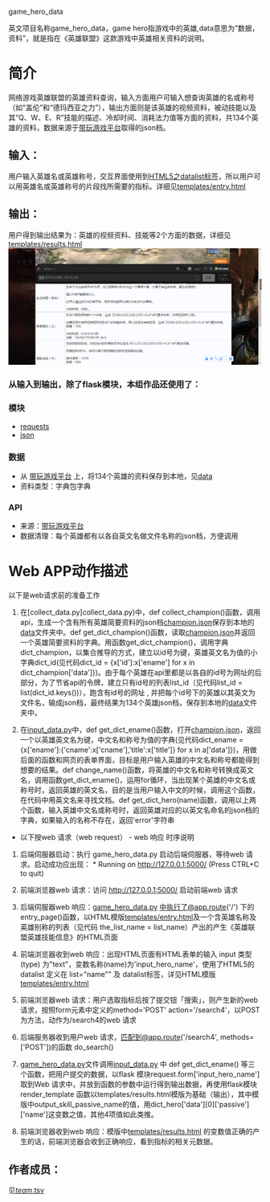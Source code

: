 game_hero_data

英文项目名称game_hero_data，game hero指游戏中的英雄,data意思为”数据，资料”，就是指在《英雄联盟》这款游戏中英雄相关资料的说明。

# 简介 
网络游戏英雄联盟的英雄资料查询，输入方面用户可输入想查询英雄的名或称号（如“盖伦”和“德玛西亚之力”），输出方面则是该英雄的视频资料，被动技能以及其“Q、W、E、R”技能的描述、冷却时间、消耗法力值等方面的资料，共134个英雄的资料，数据来源于[带玩游戏平台](http://lolapi.games-cube.com/GetChampionDetail?champion_id={champion_id})取得的json档。


## 输入：
用户输入英雄名或英雄称号，交互界面使用到[HTML5之datalist标签](http://www.w3school.com.cn/html5/html5_datalist.asp)，所以用户可以用英雄名或英雄称号的片段找所需要的指标。详细见[templates/entry.html](templates/entry.html)
## 输出：
用户得到输出结果为：英雄的视频资料、技能等2个方面的数据，详细见[templates/results.html](templates/results.html)
![输出](输出.png)

### 从输入到输出，除了flask模块，本组作品还使用了：
### 模块
* [requests](http://docs.python-requests.org/zh_CN/latest/user/quickstart.html)
* [json](https://docs.python.org/2/library/json.html)
### 数据
*  从 [带玩游戏平台](http://lolapi.games-cube.com/GetChampionDetail?champion_id={champion_id})
上，将134个英雄的资料保存到本地，见[data](data)
*  资料类型：字典包字典  
### API
* 来源：[带玩游戏平台](http://lolapi.games-cube.com/GetChampionDetail?champion_id={champion_id})
* 数据清理：每个英雄都有以各自英文名做文件名称的json档，方便调用

# Web APP动作描述
 以下是web请求前的准备工作

1. 在[collect_data.py]collect_data.py)中，def collect_champion()函数，调用api，生成一个含有所有英雄简要资料的json档[champion.json](data/champion.json)保存到本地的[data](data)文件夹中。def get_dict_champion()函数，读取[champion.json](data/champion.json)并返回一个英雄简要资料的字典。用函数get_dict_champion()，调用字典dict_champion，以集合推导的方式，建立以id号为键，英雄英文名为值的小字典dict_id(见代码dict_id = {x['id']:x['ename'] for x in dict_champion['data']})。由于每个英雄在api里都是以各自的id号为网址的后部分，为了节省api的令牌，建立只有id号的列表list_id（见代码list_id = list(dict_id.keys())），跑含有id号的网址 , 并把每个id号下的英雄以其英文为文件名，输成json档，最终结果为134个英雄json档，保存到本地的[data](game_hero_data/data)文件夹中。

2. 在[input_data.py](input_data.py)中，def get_dict_ename()函数，打开[champion.json](data/champion.json)，返回一个以英雄英文名为键，中文名和称号为值的字典(见代码dict_ename = {x['ename']:{'cname':x['cname'],'title':x['title']} for x in a['data']})，用做后面的函数和网页的表单界面，目标是用户输入英雄的中文名和称号都能得到想要的结果。def change_name()函数，将英雄的中文名和称号转换成英文名，调用函数get_dict_ename()，运用for循环，当出现某个英雄的中文名或称号时，返回英雄的英文名，目的是当用户输入中文的时候，调用这个函数，在代码中用英文名来寻找文档。def get_dict_hero(name)函数，调用以上两个函数，输入英雄中文名或称号时，返回英雄对应的以英文名命名的json档的字典，如果输入的名称不存在，返回'error'字符串

* 以下按web 请求（web request） - web 响应 时序说明

1. 后端伺服器启动：执行 game_hero_data.py 启动后端伺服器，等待web 请求。启动成功应出现： * Running on http://127.0.0.1:5000/ (Press CTRL+C to quit)

2. 前端浏览器web 请求：访问 http://127.0.0.1:5000/ 启动前端web 请求

3. 后端伺服器web 响应：[game_hero_data.py](game_hero_data.py) 中执行了@app.route('/') 下的 entry_page()函数，以HTML模版[templates/entry.html](templates/entry.html)及一个含英雄名称及英雄别称的列表（见代码 the_list_name = list_name）产出的产生《英雄联盟英雄技能信息》的HTML页面

4. 前端浏览器收到web 响应：出现HTML页面有HTML表单的输入 input 类型(type) 为"text"，变数名称(name)为'input_hero_name'，使用了HTML5的datalist 定义在 list="name"" 及 datalist标签，详见HTML模版[templates/entry.html](templates/entry.html)

5. 前端浏览器web 请求：用户选取指标后按了提交钮「搜索」，则产生新的web 请求，按照form元素中定义的method='POST' action='/search4'，以POST为方法，动作为/search4的web 请求

6. 后端服务器收到用户web 请求，匹配到@app.route('/search4', methods=['POST'])的函数 do_search()

7. [game_hero_data.py](game_hero_data.py)文件调用[input_data.py](input_data.py) 中 def get_dict_ename() 等三个函数，把用户提交的数据，以flask 模块request.form['input_hero_name']	取到Web 请求中，并放到函数的参数中运行得到输出数据，再使用flask模块render_template 函数以templates/results.html模版为基础（输出），其中模版中output_skill_passive_name的值，用dict_hero['data'][0]['passive']['name']这变数之值，其他4项值如此类推。

8. 前端浏览器收到web 响应：模版中[templates/results.html](templates/results.html) 的变数值正确的产生的话，前端浏览器会收到正确响应，看到指标的相关元数据。


## 作者成员：
见[_team_.tsv](_team_/_team_.tsv)
